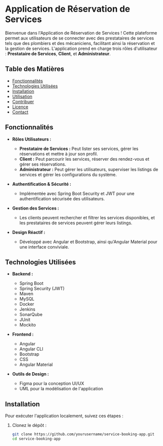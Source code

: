 # Application de Réservation de Services

Bienvenue dans l'Application de Réservation de Services ! Cette plateforme permet aux utilisateurs de se connecter avec des prestataires de services tels que des plombiers et des mécaniciens, facilitant ainsi la réservation et la gestion de services. L'application prend en charge trois rôles d'utilisateur : **Prestataire de Services**, **Client**, et **Administrateur**.

## Table des Matières

- [Fonctionnalités](#fonctionnalités)
- [Technologies Utilisées](#technologies-utilisées)
- [Installation](#installation)
- [Utilisation](#utilisation)
- [Contribuer](#contribuer)
- [Licence](#licence)
- [Contact](#contact)

## Fonctionnalités

- **Rôles Utilisateurs :**
  - **Prestataire de Services :** Peut lister ses services, gérer les réservations et mettre à jour son profil.
  - **Client :** Peut parcourir les services, réserver des rendez-vous et gérer ses réservations.
  - **Administrateur :** Peut gérer les utilisateurs, superviser les listings de services et gérer les configurations du système.

- **Authentification & Sécurité :** 
  - Implémentée avec Spring Boot Security et JWT pour une authentification sécurisée des utilisateurs.

- **Gestion des Services :** 
  - Les clients peuvent rechercher et filtrer les services disponibles, et les prestataires de services peuvent gérer leurs listings.

- **Design Réactif :**
  - Développé avec Angular et Bootstrap, ainsi qu'Angular Material pour une interface conviviale.

## Technologies Utilisées

- **Backend :**
  - Spring Boot
  - Spring Security (JWT)
  - Maven
  - MySQL
  - Docker
  - Jenkins
  - SonarQube
  - JUnit
  - Mockito

- **Frontend :**
  - Angular
  - Angular CLI
  - Bootstrap
  - CSS
  - Angular Material

- **Outils de Design :**
  - Figma pour la conception UI/UX
  - UML pour la modélisation de l'application

## Installation

Pour exécuter l'application localement, suivez ces étapes :

1. Clonez le dépôt :

   ```bash
   git clone https://github.com/yourusername/service-booking-app.git
   cd service-booking-app
